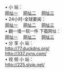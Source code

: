 &#8226; 小 站：<br />
<a href="http://77.duckdns.org/" target="_blank">网址一</a>
　<a href="http://337.zyns.com/" target="_blank">网址二</a>
　<a href="http://225.slyip.net/" target="_blank">网址三</a>
　<br />
&#8226; 24小时-全球要闻：<br /> 
<a href="http://77.duckdns.org/read/go/n1.html" target="_blank">网址一</a>
　<a href="http://337.zyns.com/read/go/n1.html" target="_blank">网址二</a>
　<a href="http://225.slyip.net/read/go/n1.html" target="_blank">网址三</a>
　<br />
&#8226; 翻一墙一软一件 下载网址：<br /> 
<a href="http://77.duckdns.org/read/go/f1.html" target="_blank">网址一</a>
　<a href="http://337.zyns.com/read/go/f2.html" target="_blank">网址二</a>
　<a href="http://225.slyip.net/read/go/f3.html" target="_blank">网址三</a>
<br />
&#8226; 分 享 小 站：<br />
<a href="http://77.duckdns.org/" target="_blank">http://77.duckdns.org/</a><br />
<a href="http://337.zyns.com/" target="_blank">http://337.zyns.com/</a><br />
&#8226; 视 频 小 站：<br />
<a href="http://225.slyip.net/" target="_blank">http://225.slyip.net/</a><br />




